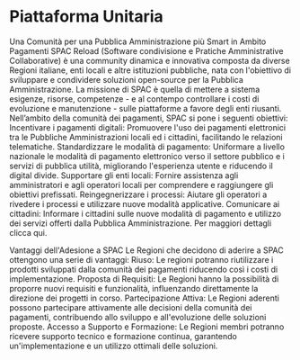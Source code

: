 # Piattaforma Unitaria
Una Comunità per una Pubblica Amministrazione più Smart in Ambito Pagamenti
SPAC Reload (Software condivisione e Pratiche Amministrative Collaborative) è una community dinamica e innovativa composta da diverse Regioni italiane, enti locali e altre istituzioni pubbliche, nata con l'obiettivo di sviluppare e condividere soluzioni open-source per la Pubblica Amministrazione.
La missione di SPAC è quella di mettere a sistema esigenze, risorse, competenze - e al contempo controllare i costi di evoluzione e manutenzione - sulle piattaforme a favore degli enti riusanti.
Nell’ambito della comunità dei pagamenti, SPAC si pone i seguenti obiettivi:
Incentivare i pagamenti digitali: Promuovere l'uso dei pagamenti elettronici tra le Pubbliche Amministrazioni locali ed i cittadini, facilitando le relazioni telematiche.
Standardizzare le modalità di pagamento: Uniformare a livello nazionale le modalità di pagamento elettronico verso il settore pubblico e i servizi di pubblica utilità, migliorando l'esperienza utente e riducendo il digital divide.
Supportare gli enti locali: Fornire assistenza agli amministratori e agli operatori locali per comprendere e raggiungere gli obiettivi prefissati.
Reingegnerizzare i processi: Aiutare gli operatori a rivedere i processi e utilizzare nuove modalità applicative.
Comunicare ai cittadini: Informare i cittadini sulle nuove modalità di pagamento e utilizzo dei servizi offerti dalla Pubblica Amministrazione.
Per maggiori dettagli clicca qui.
 
Vantaggi dell'Adesione a SPAC
Le Regioni che decidono di aderire a SPAC ottengono una serie di vantaggi:
Riuso: Le regioni potranno riutilizzare i prodotti sviluppati dalla comunità dei pagamenti riducendo così i costi di implementazione.
Proposta di Requisiti: Le Regioni hanno la possibilità di proporre nuovi requisiti e funzionalità, influenzando direttamente la direzione dei progetti in corso.
Partecipazione Attiva: Le Regioni aderenti possono partecipare attivamente alle decisioni della comunità dei pagamenti, contribuendo allo sviluppo e all'evoluzione delle soluzioni proposte.
Accesso a Supporto e Formazione: Le Regioni membri potranno ricevere supporto tecnico e formazione continua, garantendo un'implementazione e un utilizzo ottimali delle soluzioni.